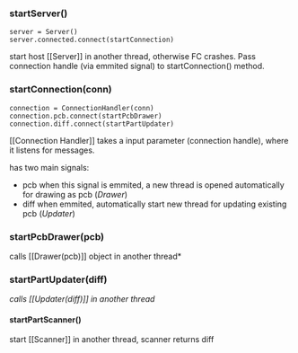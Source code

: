

### startServer()
	server = Server()
	server.connected.connect(startConnection)

start host [[Server]] in another thread, otherwise FC crashes. Pass connection handle (via emmited signal) to startConnection() method.


### startConnection(conn)
	connection = ConnectionHandler(conn)
	connection.pcb.connect(startPcbDrawer)
	connection.diff.connect(startPartUpdater)

[[Connection Handler]] takes a input parameter (connection handle), where it listens for messages.

has two main signals:
- pcb
	when this signal is emmited, a new thread is opened automatically for drawing as pcb (*Drawer*)
- diff
	when emmited, automatically start new thread for updating existing pcb (*Updater*)

### startPcbDrawer(pcb)
calls [[Drawer(pcb)]] object in another thread*

### startPartUpdater(diff)
*calls [[Updater(diff)]] in another thread*

#### startPartScanner()
start [[Scanner]] in another thread, scanner returns diff